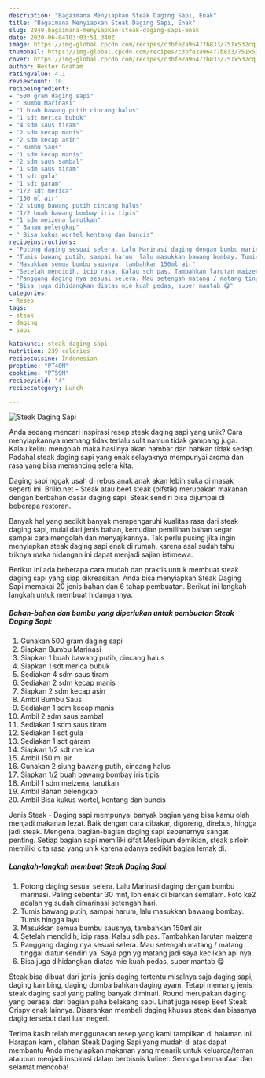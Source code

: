```yaml
---
description: "Bagaimana Menyiapkan Steak Daging Sapi, Enak"
title: "Bagaimana Menyiapkan Steak Daging Sapi, Enak"
slug: 2840-bagaimana-menyiapkan-steak-daging-sapi-enak
date: 2020-06-04T03:03:51.340Z
image: https://img-global.cpcdn.com/recipes/c3bfe2a96477b833/751x532cq70/steak-daging-sapi-foto-resep-utama.jpg
thumbnail: https://img-global.cpcdn.com/recipes/c3bfe2a96477b833/751x532cq70/steak-daging-sapi-foto-resep-utama.jpg
cover: https://img-global.cpcdn.com/recipes/c3bfe2a96477b833/751x532cq70/steak-daging-sapi-foto-resep-utama.jpg
author: Hester Graham
ratingvalue: 4.1
reviewcount: 10
recipeingredient:
- "500 gram daging sapi"
- " Bumbu Marinasi"
- "1 buah bawang putih cincang halus"
- "1 sdt merica bubuk"
- "4 sdm saus tiram"
- "2 sdm kecap manis"
- "2 sdm kecap asin"
- " Bumbu Saus"
- "1 sdm kecap manis"
- "2 sdm saus sambal"
- "1 sdm saus tiram"
- "1 sdt gula"
- "1 sdt garam"
- "1/2 sdt merica"
- "150 ml air"
- "2 siung bawang putih cincang halus"
- "1/2 buah bawang bombay iris tipis"
- "1 sdm meizena larutkan"
- " Bahan pelengkap"
- " Bisa kukus wortel kentang dan buncis"
recipeinstructions:
- "Potong daging sesuai selera. Lalu Marinasi daging dengan bumbu marinasi. Paling sebentar 30 mnt, lbh enak di biarkan semalam. Foto ke2 adalah yg sudah dimarinasi setengah hari."
- "Tumis bawang putih, sampai harum, lalu masukkan bawang bombay. Tumis hingga layu"
- "Masukkan semua bumbu sausnya, tambahkan 150ml air"
- "Setelah mendidih, icip rasa. Kalau sdh pas. Tambahkan larutan maizena"
- "Panggang daging nya sesuai selera. Mau setengah matang / matang tinggal diatur sendiri ya. Saya pgn yg matang jadi saya kecilkan api nya."
- "Bisa juga dihidangkan diatas mie kuah pedas, super mantab 😋"
categories:
- Resep
tags:
- steak
- daging
- sapi

katakunci: steak daging sapi 
nutrition: 239 calories
recipecuisine: Indonesian
preptime: "PT40M"
cooktime: "PT59M"
recipeyield: "4"
recipecategory: Lunch

---
```



![Steak Daging Sapi](https://img-global.cpcdn.com/recipes/c3bfe2a96477b833/751x532cq70/steak-daging-sapi-foto-resep-utama.jpg)

Anda sedang mencari inspirasi resep steak daging sapi yang unik? Cara menyiapkannya memang tidak terlalu sulit namun tidak gampang juga. Kalau keliru mengolah maka hasilnya akan hambar dan bahkan tidak sedap. Padahal steak daging sapi yang enak selayaknya mempunyai aroma dan rasa yang bisa memancing selera kita.

Daging sapi nggak usah di rebus,anak anak akan lebih suka di masak seperti ini. Brilio.net - Steak atau beef steak (bifstik) merupakan makanan dengan berbahan dasar daging sapi. Steak sendiri bisa dijumpai di beberapa restoran.

Banyak hal yang sedikit banyak mempengaruhi kualitas rasa dari steak daging sapi, mulai dari jenis bahan, kemudian pemilihan bahan segar sampai cara mengolah dan menyajikannya. Tak perlu pusing jika ingin menyiapkan steak daging sapi enak di rumah, karena asal sudah tahu triknya maka hidangan ini dapat menjadi sajian istimewa.


Berikut ini ada beberapa cara mudah dan praktis untuk membuat steak daging sapi yang siap dikreasikan. Anda bisa menyiapkan Steak Daging Sapi memakai 20 jenis bahan dan 6 tahap pembuatan. Berikut ini langkah-langkah untuk membuat hidangannya.

<!--inarticleads1-->

##### Bahan-bahan dan bumbu yang diperlukan untuk pembuatan Steak Daging Sapi:

1. Gunakan 500 gram daging sapi
1. Siapkan  Bumbu Marinasi
1. Siapkan 1 buah bawang putih, cincang halus
1. Siapkan 1 sdt merica bubuk
1. Sediakan 4 sdm saus tiram
1. Sediakan 2 sdm kecap manis
1. Siapkan 2 sdm kecap asin
1. Ambil  Bumbu Saus
1. Sediakan 1 sdm kecap manis
1. Ambil 2 sdm saus sambal
1. Sediakan 1 sdm saus tiram
1. Sediakan 1 sdt gula
1. Sediakan 1 sdt garam
1. Siapkan 1/2 sdt merica
1. Ambil 150 ml air
1. Gunakan 2 siung bawang putih, cincang halus
1. Siapkan 1/2 buah bawang bombay iris tipis
1. Ambil 1 sdm meizena, larutkan
1. Ambil  Bahan pelengkap
1. Ambil  Bisa kukus wortel, kentang dan buncis


Jenis Steak - Daging sapi mempunyai banyak bagian yang bisa kamu olah menjadi makanan lezat. Baik dengan cara dibakar, digoreng, direbus, hingga jadi steak. Mengenal bagian-bagian daging sapi sebenarnya sangat penting. Setiap bagian sapi memiliki sifat Meskipun demikian, steak sirloin memiliki cita rasa yang unik karena adanya sedikit bagian lemak di. 

<!--inarticleads2-->

##### Langkah-langkah membuat Steak Daging Sapi:

1. Potong daging sesuai selera. Lalu Marinasi daging dengan bumbu marinasi. Paling sebentar 30 mnt, lbh enak di biarkan semalam. Foto ke2 adalah yg sudah dimarinasi setengah hari.
1. Tumis bawang putih, sampai harum, lalu masukkan bawang bombay. Tumis hingga layu
1. Masukkan semua bumbu sausnya, tambahkan 150ml air
1. Setelah mendidih, icip rasa. Kalau sdh pas. Tambahkan larutan maizena
1. Panggang daging nya sesuai selera. Mau setengah matang / matang tinggal diatur sendiri ya. Saya pgn yg matang jadi saya kecilkan api nya.
1. Bisa juga dihidangkan diatas mie kuah pedas, super mantab 😋


Steak bisa dibuat dari jenis-jenis daging tertentu misalnya saja daging sapi, daging kambing, daging domba bahkan daging ayam. Tetapi memang jenis steak daging sapi yang paling banyak diminati. Round merupakan daging yang berasal dari bagian paha belakang sapi. Lihat juga resep Beef Steak Crispy enak lainnya. Disarankan membeli daging khusus steak dan biasanya dagig tersebut dari luar negeri. 

Terima kasih telah menggunakan resep yang kami tampilkan di halaman ini. Harapan kami, olahan Steak Daging Sapi yang mudah di atas dapat membantu Anda menyiapkan makanan yang menarik untuk keluarga/teman ataupun menjadi inspirasi dalam berbisnis kuliner. Semoga bermanfaat dan selamat mencoba!
